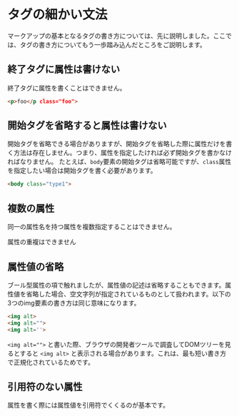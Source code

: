 # タグの細かい文法

マークアップの基本となるタグの書き方については、先に説明しました。ここでは、タグの書き方についてもう一歩踏み込んだところをご説明します。


## 終了タグに属性は書けない

終了タグに属性を書くことはできません。

```html invalid
<p>foo</p class="foo">
```


## 開始タグを省略すると属性は書けない

開始タグを省略できる場合がありますが、開始タグを省略した際に属性だけを書く方法は存在しません。つまり、属性を指定したければ必ず開始タグを書かなければなりません。
たとえば、`body`要素の開始タグは省略可能ですが、`class`属性を指定したい場合は開始タグを書く必要があります。

```html
<body class="type1">
```




## 複数の属性

同一の属性名を持つ属性を複数指定することはできません。


属性の重複はできません


## 属性値の省略

ブール型属性の項で触れましたが、属性値の記述は省略することもできます。属性値を省略した場合、空文字列が指定されているものとして扱われます。以下の3つのimg要素の書き方は同じ意味になります。

```html
<img alt>
<img alt="">
<img alt=''>
```

`<img alt="">` と書いた際、ブラウザの開発者ツールで調査してDOMツリーを見るとすると `<img alt>` と表示される場合があります。これは、最も短い書き方で正規化されているためです。







## 引用符のない属性

属性を書く際には属性値を引用符でくくるのが基本です。






